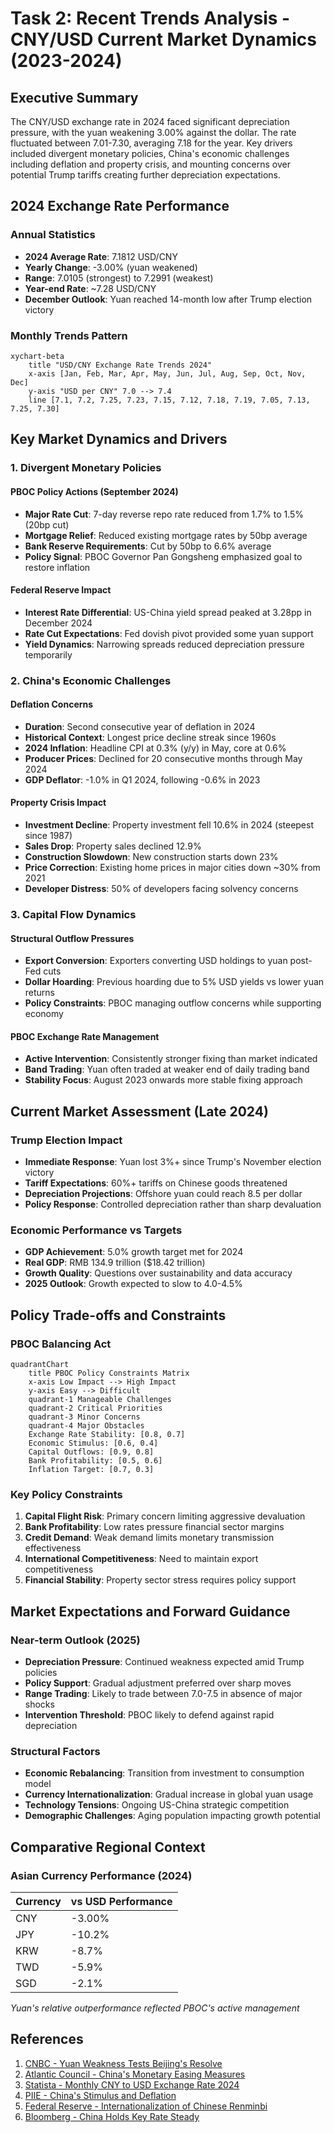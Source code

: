 # Task 2: Recent Trends Analysis - CNY/USD Current Market Dynamics (2023-2024)

## Executive Summary

The CNY/USD exchange rate in 2024 faced significant depreciation pressure, with the yuan weakening 3.00% against the dollar. The rate fluctuated between 7.01-7.30, averaging 7.18 for the year. Key drivers included divergent monetary policies, China's economic challenges including deflation and property crisis, and mounting concerns over potential Trump tariffs creating further depreciation expectations.

## 2024 Exchange Rate Performance

### Annual Statistics
- **2024 Average Rate**: 7.1812 USD/CNY
- **Yearly Change**: -3.00% (yuan weakened)
- **Range**: 7.0105 (strongest) to 7.2991 (weakest)
- **Year-end Rate**: ~7.28 USD/CNY
- **December Outlook**: Yuan reached 14-month low after Trump election victory

### Monthly Trends Pattern
```mermaid
xychart-beta
    title "USD/CNY Exchange Rate Trends 2024"
    x-axis [Jan, Feb, Mar, Apr, May, Jun, Jul, Aug, Sep, Oct, Nov, Dec]
    y-axis "USD per CNY" 7.0 --> 7.4
    line [7.1, 7.2, 7.25, 7.23, 7.15, 7.12, 7.18, 7.19, 7.05, 7.13, 7.25, 7.30]
```

## Key Market Dynamics and Drivers

### 1. Divergent Monetary Policies

#### PBOC Policy Actions (September 2024)
- **Major Rate Cut**: 7-day reverse repo rate reduced from 1.7% to 1.5% (20bp cut)
- **Mortgage Relief**: Reduced existing mortgage rates by 50bp average
- **Bank Reserve Requirements**: Cut by 50bp to 6.6% average
- **Policy Signal**: PBOC Governor Pan Gongsheng emphasized goal to restore inflation

#### Federal Reserve Impact
- **Interest Rate Differential**: US-China yield spread peaked at 3.28pp in December 2024
- **Rate Cut Expectations**: Fed dovish pivot provided some yuan support
- **Yield Dynamics**: Narrowing spreads reduced depreciation pressure temporarily

### 2. China's Economic Challenges

#### Deflation Concerns
- **Duration**: Second consecutive year of deflation in 2024
- **Historical Context**: Longest price decline streak since 1960s
- **2024 Inflation**: Headline CPI at 0.3% (y/y) in May, core at 0.6%
- **Producer Prices**: Declined for 20 consecutive months through May 2024
- **GDP Deflator**: -1.0% in Q1 2024, following -0.6% in 2023

#### Property Crisis Impact
- **Investment Decline**: Property investment fell 10.6% in 2024 (steepest since 1987)
- **Sales Drop**: Property sales declined 12.9%
- **Construction Slowdown**: New construction starts down 23%
- **Price Correction**: Existing home prices in major cities down ~30% from 2021
- **Developer Distress**: 50% of developers facing solvency concerns

### 3. Capital Flow Dynamics

#### Structural Outflow Pressures
- **Export Conversion**: Exporters converting USD holdings to yuan post-Fed cuts
- **Dollar Hoarding**: Previous hoarding due to 5% USD yields vs lower yuan returns
- **Policy Constraints**: PBOC managing outflow concerns while supporting economy

#### PBOC Exchange Rate Management
- **Active Intervention**: Consistently stronger fixing than market indicated
- **Band Trading**: Yuan often traded at weaker end of daily trading band
- **Stability Focus**: August 2023 onwards more stable fixing approach

## Current Market Assessment (Late 2024)

### Trump Election Impact
- **Immediate Response**: Yuan lost 3%+ since Trump's November election victory
- **Tariff Expectations**: 60%+ tariffs on Chinese goods threatened
- **Depreciation Projections**: Offshore yuan could reach 8.5 per dollar
- **Policy Response**: Controlled depreciation rather than sharp devaluation

### Economic Performance vs Targets
- **GDP Achievement**: 5.0% growth target met for 2024
- **Real GDP**: RMB 134.9 trillion ($18.42 trillion)
- **Growth Quality**: Questions over sustainability and data accuracy
- **2025 Outlook**: Growth expected to slow to 4.0-4.5%

## Policy Trade-offs and Constraints

### PBOC Balancing Act
```mermaid
quadrantChart
    title PBOC Policy Constraints Matrix
    x-axis Low Impact --> High Impact
    y-axis Easy --> Difficult
    quadrant-1 Manageable Challenges
    quadrant-2 Critical Priorities  
    quadrant-3 Minor Concerns
    quadrant-4 Major Obstacles
    Exchange Rate Stability: [0.8, 0.7]
    Economic Stimulus: [0.6, 0.4]
    Capital Outflows: [0.9, 0.8]
    Bank Profitability: [0.5, 0.6]
    Inflation Target: [0.7, 0.3]
```

### Key Policy Constraints
1. **Capital Flight Risk**: Primary concern limiting aggressive devaluation
2. **Bank Profitability**: Low rates pressure financial sector margins  
3. **Credit Demand**: Weak demand limits monetary transmission effectiveness
4. **International Competitiveness**: Need to maintain export competitiveness
5. **Financial Stability**: Property sector stress requires policy support

## Market Expectations and Forward Guidance

### Near-term Outlook (2025)
- **Depreciation Pressure**: Continued weakness expected amid Trump policies
- **Policy Support**: Gradual adjustment preferred over sharp moves
- **Range Trading**: Likely to trade between 7.0-7.5 in absence of major shocks
- **Intervention Threshold**: PBOC likely to defend against rapid depreciation

### Structural Factors
- **Economic Rebalancing**: Transition from investment to consumption model
- **Currency Internationalization**: Gradual increase in global yuan usage
- **Technology Tensions**: Ongoing US-China strategic competition
- **Demographic Challenges**: Aging population impacting growth potential

## Comparative Regional Context

### Asian Currency Performance (2024)
| Currency | vs USD Performance |
|----------|-------------------|
| CNY | -3.00% |
| JPY | -10.2% |
| KRW | -8.7% |
| TWD | -5.9% |
| SGD | -2.1% |

*Yuan's relative outperformance reflected PBOC's active management*

## References

1. [CNBC - Yuan Weakness Tests Beijing's Resolve](https://www.cnbc.com/2025/01/20/yuan-weakness-tests-china-resolve-as-trump-tariffs-loom.html)
2. [Atlantic Council - China's Monetary Easing Measures](https://www.atlanticcouncil.org/blogs/econographics/chinas-recent-monetary-easing-measures-are-useful-but-not-enough/)
3. [Statista - Monthly CNY to USD Exchange Rate 2024](https://www.statista.com/statistics/456227/monthly-exchange-rate-chinese-yuan-to-us-dollar/)
4. [PIIE - China's Stimulus and Deflation](https://www.piie.com/blogs/realtime-economics/2024/will-chinas-stimulus-be-enough-get-its-economy-out-deflation)
5. [Federal Reserve - Internationalization of Chinese Renminbi](https://www.federalreserve.gov/econres/notes/feds-notes/internationalization-of-the-chinese-renminbi-progress-and-outlook-20240830.html)
6. [Bloomberg - China Holds Key Rate Steady](https://www.bloomberg.com/news/articles/2024-02-18/china-leaves-key-rate-steady-as-yuan-limits-maneuvering-room)